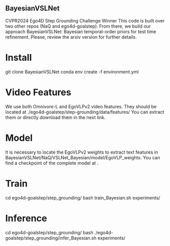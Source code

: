 ## BayesianVSLNet

CVPR2024 Ego4D Step Grounding Challenge Winner
This code is built over two other repos (NaQ and ego4d-goalstep). From there, we build our approach BayesianVSLNet: Bayesian temporal-order priors for test time refinement. Please, review the arxiv version for further details.

# Install
git clone BayesianVSLNet
conda env create -f environment.yml

# Video Features
We use both Omnivore-L and EgoVLPv2 video features. They should be located at ./ego4d-goalstep/step-grounding/data/features/
You can extract them or directly download them in the next link.

# Model 
It is necessary to locate the EgoVLPv2 weights to extract text features in BayesianVSLNet/NaQ/VSLNet_Bayesian/model/EgoVLP_weights. You can find a checkpoint of the complete model at .

# Train
cd ego4d-goalstep/step_grounding/
bash train_Bayesian.sh experiments/

# Inference
cd ego4d-goalstep/step_grounding/
bash ./ego4d-goalstep/step_grounding/infer_Bayesian.sh experiments/